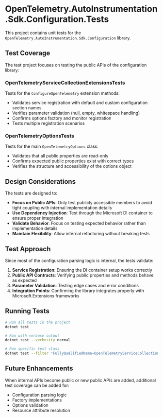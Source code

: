 # OpenTelemetry.AutoInstrumentation.Sdk.Configuration.Tests

This project contains unit tests for the `OpenTelemetry.AutoInstrumentation.Sdk.Configuration` library.

## Test Coverage

The test project focuses on testing the public APIs of the configuration library:

### OpenTelemetryServiceCollectionExtensionsTests
Tests for the `ConfigureOpenTelemetry` extension methods:
- Validates service registration with default and custom configuration section names
- Verifies parameter validation (null, empty, whitespace handling)
- Confirms options factory and monitor registration
- Tests multiple registration scenarios

### OpenTelemetryOptionsTests  
Tests for the main `OpenTelemetryOptions` class:
- Validates that all public properties are read-only
- Confirms expected public properties exist with correct types
- Verifies the structure and accessibility of the options object

## Design Considerations

The tests are designed to:
- **Focus on Public APIs**: Only test publicly accessible members to avoid tight coupling with internal implementation details
- **Use Dependency Injection**: Test through the Microsoft DI container to ensure proper integration
- **Validate Behavior**: Focus on testing expected behavior rather than implementation details
- **Maintain Flexibility**: Allow internal refactoring without breaking tests

## Test Approach

Since most of the configuration parsing logic is internal, the tests validate:
1. **Service Registration**: Ensuring the DI container setup works correctly
2. **Public API Contracts**: Verifying public properties and methods behave as expected  
3. **Parameter Validation**: Testing edge cases and error conditions
4. **Integration Points**: Confirming the library integrates properly with Microsoft.Extensions frameworks

## Running Tests

```bash
# Run all tests in the project
dotnet test

# Run with verbose output
dotnet test --verbosity normal

# Run specific test class
dotnet test --filter "FullyQualifiedName~OpenTelemetryServiceCollectionExtensionsTests"
```

## Future Enhancements

When internal APIs become public or new public APIs are added, additional test coverage can be added for:
- Configuration parsing logic  
- Factory implementations
- Options validation
- Resource attribute resolution
